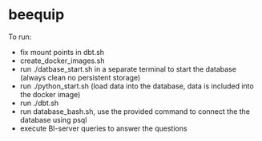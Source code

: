 # beequip

To run:

- fix mount points in dbt.sh
- create_docker_images.sh
- run ./datbase_start.sh in a separate terminal to start the database (always clean no persistent storage)
- run ./python_start.sh (load data into the database, data is included into the docker image)
- run ./dbt.sh
- run database_bash.sh, use the provided command to connect the the database using psql
- execute BI-server queries to answer the questions
